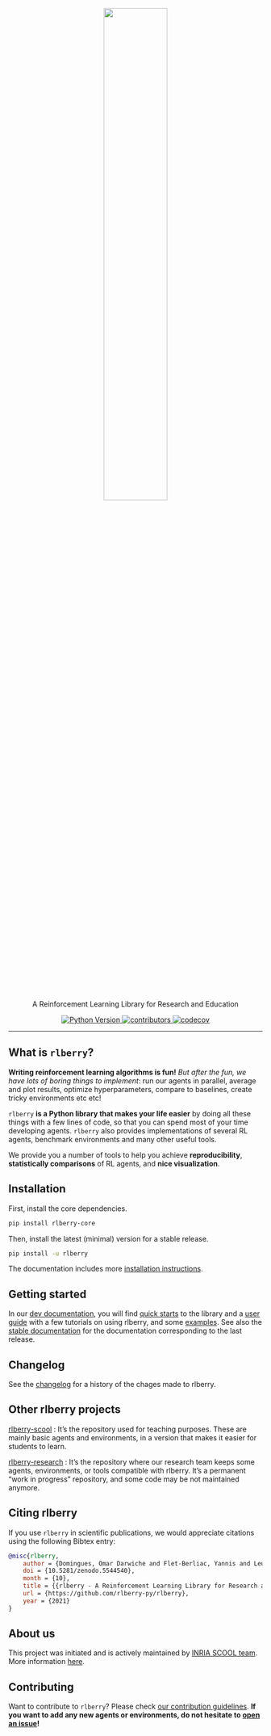 <!-- Logo -->
<p align="center">
   <img src="https://raw.githubusercontent.com/rlberry-py/rlberry/main/assets/logo.svg" width="50%">

</p>


<!-- Short description -->
<p align="center">
   A Reinforcement Learning Library for Research and Education
</p>

<!-- The badges -->
<p align="center">
   <a href="https://pypi.org/project/rlberry/">
      <img alt="Python Version" src="https://img.shields.io/badge/python-3+-blue">

   </a>
   <a href="https://img.shields.io/github/contributors/rlberry-py/rlberry">
      <img alt="contributors" src="https://img.shields.io/github/contributors/rlberry-py/rlberry">
   </a>
   <a href="https://codecov.io/gh/rlberry-py/rlberry">
      <img alt="codecov" src="https://codecov.io/gh/rlberry-py/rlberry/branch/main/graph/badge.svg?token=TIFP7RUD75">
     </a>
</p>


<!-- Horizontal rule -->
<hr>

<!-- Table of content -->

## What is `rlberry`?

**Writing reinforcement learning algorithms is fun!** *But after the fun, we have lots of boring things to implement*:
run our agents in parallel, average and plot results, optimize hyperparameters, compare to baselines, create tricky
environments etc etc!

`rlberry` **is a Python library that makes your life easier** by doing all these things with a few lines of code, so
that you can spend most of your time developing agents.
`rlberry` also provides implementations of several RL agents, benchmark environments and many other useful tools.

We provide you a number of tools to help you achieve **reproducibility**, **statistically comparisons** of RL agents, and **nice visualization**.

## Installation

First, install the core dependencies.
```bash
pip install rlberry-core
```

Then, install the latest (minimal) version for a stable release.


```bash
pip install -u rlberry

```

The documentation includes more [installation instructions](https://rlberry-py.github.io/rlberry/installation.html).


## Getting started

In our [dev documentation](https://rlberry-py.github.io/rlberry/), you will find [quick starts](https://rlberry-py.github.io/rlberry/basics/quick_start_rl/quickstart.html#quick-start) to the library and a [user guide](https://rlberry-py.github.io/rlberry/user_guide.html) with a few tutorials on using rlberry, and some [examples](https://rlberry-py.github.io/rlberry/auto_examples/index.html). See also the [stable documentation](https://rlberry-py.github.io/rlberry/stable/) for the documentation corresponding to the last release.


## Changelog

See the [changelog](https://rlberry-py.github.io/rlberry/changelog.html) for a history of the chages made to rlberry.

## Other rlberry projects

[rlberry-scool](https://github.com/rlberry-py/rlberry-scool) : It’s the repository used for teaching purposes. These are mainly basic agents and environments, in a version that makes it easier for students to learn.

[rlberry-research](https://github.com/rlberry-py/rlberry-research) : It’s the repository where our research team keeps some agents, environments, or tools compatible with rlberry. It’s a permanent “work in progress” repository, and some code may be not maintained anymore.


## Citing rlberry

If you use `rlberry` in scientific publications, we would appreciate citations using the following Bibtex entry:

```bibtex
@misc{rlberry,
    author = {Domingues, Omar Darwiche and Flet-Berliac, Yannis and Leurent, Edouard and M{\'e}nard, Pierre and Shang, Xuedong and Valko, Michal},
    doi = {10.5281/zenodo.5544540},
    month = {10},
    title = {{rlberry - A Reinforcement Learning Library for Research and Education}},
    url = {https://github.com/rlberry-py/rlberry},
    year = {2021}
}
```

## About us
This project was initiated and is actively maintained by [INRIA SCOOL team](https://team.inria.fr/scool/).
More information [here](https://rlberry-py.github.io/rlberry/stable/about.html).

## Contributing

Want to contribute to `rlberry`? Please check [our contribution guidelines](https://rlberry-py.github.io/rlberry/stable/contributing.html). **If you want to add any new agents or environments, do not hesitate
to [open an issue](https://github.com/rlberry-py/rlberry/issues/new/choose)!**
